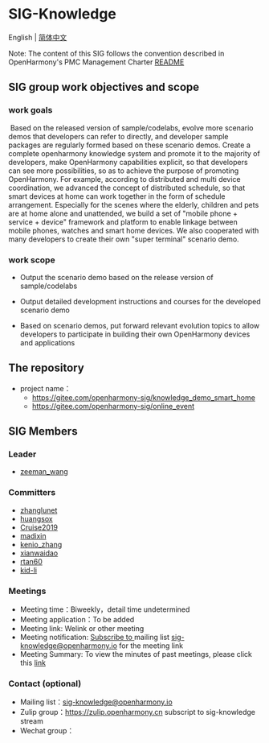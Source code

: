 # SIG-Knowledge

English | [简体中文](./sig_knowledge_cn.md)

Note: The content of this SIG follows the convention described in OpenHarmony's PMC Management Charter [README](/zh/pmc.md)

## SIG group work objectives and scope

### work goals
​	Based on the released version of sample/codelabs, evolve more scenario demos that developers can refer to directly, and developer sample packages are regularly formed based on these scenario demos. Create a complete openharmony knowledge system and promote it to the majority of developers, make OpenHarmony capabilities explicit, so that developers can see more possibilities, so as to achieve the purpose of promoting OpenHarmony. For example, according to distributed and multi device coordination, we advanced the concept of distributed schedule, so that smart devices at home can work together in the form of schedule arrangement. Especially for the scenes where the elderly, children and pets are at home alone and unattended, we build a set of "mobile phone + service + device" framework and platform to enable linkage between mobile phones, watches and smart home devices. We also cooperated with many developers to create their own "super terminal" scenario demo.

### work scope

- Output the scenario demo based on the release version of sample/codelabs

- Output detailed development instructions and courses for the developed scenario demo

- Based on scenario demos, put forward relevant evolution topics to allow developers to participate in building their own OpenHarmony devices and applications

## The repository
- project name：
  - https://gitee.com/openharmony-sig/knowledge_demo_smart_home
  - https://gitee.com/openharmony-sig/online_event

## SIG Members

### Leader
- [zeeman_wang](https://gitee.com/zeeman_wang)

### Committers
- [zhanglunet](https://gitee.com/zhanglunet)
- [huangsox](https://gitee.com/huangsox)
- [Cruise2019](https://gitee.com/Cruise2019)
- [madixin](https://gitee.com/madixin)
- [kenio_zhang](https://gitee.com/kenio_zhang)
- [xianwaidao](https://gitee.com/xianwaidao)
- [rtan60](https://gitee.com/rtan60)
- [kid-li](https://gitee.com/kid-li)

### Meetings

 - Meeting time：Biweekly，detail time undetermined
 - Meeting application：To be added
 - Meeting link: Welink or other meeting
 - Meeting notification:  [Subscribe to ](https://lists.openatom.io/postorius/lists/sig-knowledge.openharmony.io/) mailing list sig-knowledge@openharmony.io  for the meeting link
 - Meeting Summary: To view the minutes of past meetings, please click this [link](https://gitee.com/openharmony-sig/sig-content/tree/master/knowledge/meetings)

### Contact (optional)

- Mailing list：sig-knowledge@openharmony.io
- Zulip group：https://zulip.openharmony.cn   subscript to sig-knowledge stream
- Wechat group：

